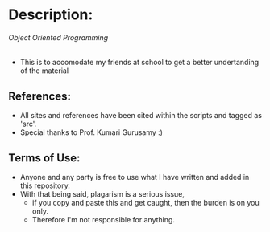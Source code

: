 # Description:
###### Object Oriented Programming
  - This is to accomodate my friends at school to get a better undertanding of the material
    

    
## References:
* All sites and references have been cited within the scripts and tagged as 'src'.
* Special thanks to Prof. Kumari Gurusamy :)
    
## Terms of Use:
* Anyone and any party is free to use what I have written and added in this repository. 
* With that being said, plagarism is a serious issue, 
  - if you copy and paste this and get caught, then the burden is on you only. 
  - Therefore I'm not responsible for anything.

    
	
